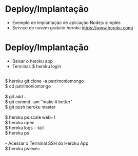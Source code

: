 # Deploy/Implantação
- Exemplo de implantação de aplicação Nodejs simples
- Serviço de nuvem gratuito heroku https://www.heroku.com/

# Deploy/Implantação
- Baixar o heroku app
- Terminal:
$ heroku login<br/>
<br/>
$ heroku git:clone -a patrimoniomongo<br/>
$ cd patrimoniomongo<br/>
<br/>
$ git add .<br/>
$ git commit -am "make it better"<br/>
$ git push heroku master<br/>
<br/>
$ heroku ps:scale web=1<br/>
$ heroku open<br/>
$ heroku logs --tail<br/>
$ heroku ps<br/>
<br/>
- Acessar o Terminal SSH do Heroku App<br/>
$ heroku ps:exec<br/>